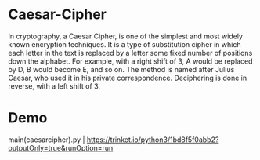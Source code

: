 # Caesar-Cipher

In cryptography, a Caesar Cipher, is one of the simplest and most widely known encryption techniques. It is a type of substitution cipher in which each letter in the text is replaced by a letter some fixed number of positions down the alphabet. For example, with a right shift of 3, A would be replaced by D, B would become E, and so on. The method is named after Julius Caesar, who used it in his private correspondence. Deciphering is done in reverse, with a left shift of 3.

# Demo

main(caesarcipher).py | https://trinket.io/python3/1bd8f5f0abb2?outputOnly=true&runOption=run
